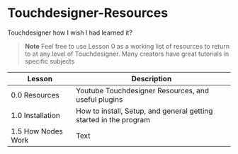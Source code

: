 # Touchdesigner-Resources
Touchdesigner how I wish I had learned it?

> **Note**
> Feel free to use Lesson 0 as a working list of resources to return to at any level of Touchdesigner. Many creators have great tutorials in specific subjects 

| Lesson      | Description |
| ----------- | ----------- |
| 0.0 Resources| Youtube Touchdesigner Resources, and useful plugins |
| 1.0 Installation      | How to install, Setup, and general getting started in the program       |
| 1.5 How Nodes Work   | Text        |
